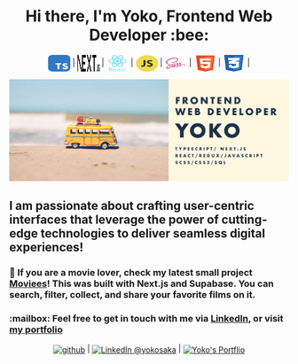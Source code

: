 <h1 align="center"> Hi there, I'm Yoko, Frontend Web Developer :bee:</h1>
<p align="center">
<img align="center" src='https://github.com/yoko-vicky/yoko-vicky/blob/master/images/typeScript.svg' alt='typescript'  height="30" width="40"> |
<img align="center" src='https://github.com/yoko-vicky/yoko-vicky/blob/master/images/nextjs.svg' alt='nextjs'  height="30" width="40"> |
<img align="center" src='https://github.com/yoko-vicky/yoko-vicky/blob/master/images/react.svg' alt='react'  height="30" width="40"> |
<img align="center" src='https://github.com/yoko-vicky/yoko-vicky/blob/master/images/js.svg' alt='javascript'  height="30" width="40"> |
<img align="center" src='https://github.com/yoko-vicky/yoko-vicky/blob/master/images/sass.svg' alt='sass/scss'  height="30" width="40"> |
<img align="center" src='https://github.com/yoko-vicky/yoko-vicky/blob/master/images/html5.svg' alt='html5'  height="30" width="40"> |
<img align="center" src='https://github.com/yoko-vicky/yoko-vicky/blob/master/images/css3.svg' alt='css3'  height="30" width="40"> |

</p>
<img src="https://github.com/yoko-vicky/yoko-vicky/blob/master/images/image.jpg" alt="Yoko, Frontend Developer">

<h2>
I am passionate about crafting user-centric interfaces that leverage the power of cutting-edge technologies to deliver seamless digital experiences!
</h2>

<h3>
🎥 If you are a movie lover, check my latest small project <a href="https://github.com/yoko-vicky/MyFavoriteMovies" target="_blank">Moviees</a>! This was built with Next.js and Supabase. You can search, filter, collect, and share your favorite films on it.
</h3>

<h3>
:mailbox: Feel free to get in touch with me via <a href="https://www.linkedin.com/in/yoko-vicky/" target="_blank">LinkedIn</a>, or visit <a href="https://www.yocosaka.tech/" target="_blank">my portfolio</a> 
</h3>

<p align="center">
<a href="https://github.com/yoko-vicky" target="blank"><img align="center" src='https://github.com/yoko-vicky/yoko-vicky/blob/master/images/github-n.svg' alt='github'  height="30" width="40"></a>  | <a href="https://www.linkedin.com/in/yoko-vicky/" target="blank"><img align="center" src="https://github.com/yoko-vicky/yoko-vicky/blob/master/images/linkedin.svg" alt="LinkedIn @yokosaka" height="30" width="40" /></a> | <a href="https://www.yoko-vicky.tech/" target="blank"><img align="center" src="https://github.com/yoko-vicky/yoko-vicky/blob/master/images/global.svg" alt="Yoko's Portflio" height="30" width="40" /></a>
</p>
